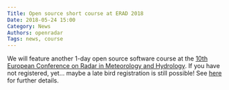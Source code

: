 ```yaml
---
Title: Open source short course at ERAD 2018
Date: 2018-05-24 15:00
Category: News
Authors: openradar
Tags: news, course
---
```


We will feature another 1-day open source software course at the [10th European Conference on Radar in Meteorology and Hydrology](https://www.erad2018.nl/). If you have not registered, yet... maybe a late bird registration is still possible! See [here](http://openradarscience.org/erad2018/) for further details.